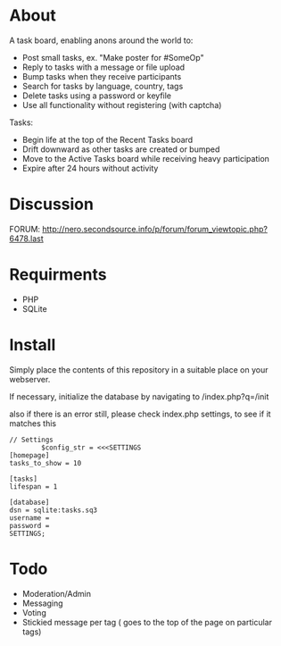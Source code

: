 About
======
A task board, enabling anons around the world to:

* Post small tasks, ex. "Make poster for #SomeOp"
* Reply to tasks with a message or file upload
* Bump tasks when they receive participants
* Search for tasks by language, country, tags
* Delete tasks using a password or keyfile
* Use all functionality without registering (with captcha)

Tasks:

* Begin life at the top of the Recent Tasks board
* Drift downward as other tasks are created or bumped
* Move to the Active Tasks board while receiving heavy participation
* Expire after 24 hours without activity

Discussion
======
FORUM: http://nero.secondsource.info/p/forum/forum_viewtopic.php?6478.last

Requirments
======

* PHP
* SQLite

Install
======

Simply place the contents of this repository in a suitable place on your webserver.

If necessary, initialize the database by navigating to /index.php?q=/init

also if there is an error still, please check index.php settings, to see if it matches this

    // Settings
            $config_str = <<<SETTINGS
    [homepage]
    tasks_to_show = 10

    [tasks]
    lifespan = 1

    [database]
    dsn = sqlite:tasks.sq3
    username = 
    password =
    SETTINGS;

Todo
======
+ Moderation/Admin
+ Messaging
+ Voting
+ Stickied message per tag ( goes to the top of the page on particular tags)
